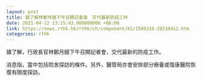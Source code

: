 ```yaml
---
layout: post
title: 據了解林鄭月娥下午召開記者會　交代最新防疫工作
date: 2021-04-12 13:15:43.000000000 +08:00
link: https://news.rthk.hk/rthk/ch/component/k2/1585319-20210412.htm
categories: rthk
---
```


據了解，行政長官林鄭月娥下午召開記者會，交代最新的防疫工作。

消息指，當中包括院舍探訪的條件。另外，醫管局亦會安排部分療養或復康醫院恢復有限度探訪。
